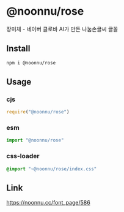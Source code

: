 # @noonnu/rose
장미체 - 네이버 클로바 AI가 만든 나눔손글씨 글꼴

## Install
```sh
npm i @noonnu/rose
```
## Usage
### cjs
```js
require("@noonnu/rose")
```
### esm
```js
import "@noonnu/rose"
```
### css-loader
```css
@import "~@noonnu/rose/index.css"
```

## Link
https://noonnu.cc/font_page/586
